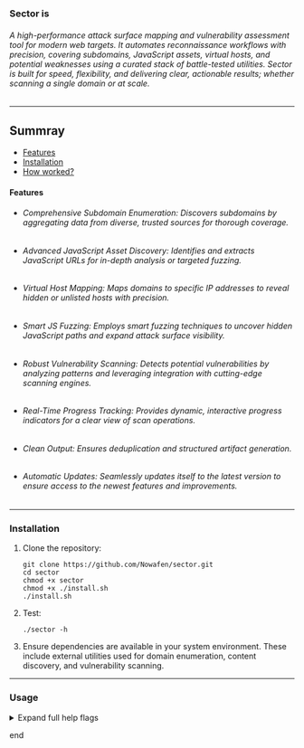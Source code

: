 ### Sector is 
###### A high-performance attack surface mapping and vulnerability assessment tool for modern web targets. It automates reconnaissance workflows with precision, covering subdomains, JavaScript assets, virtual hosts, and potential weaknesses using a curated stack of battle-tested utilities. Sector is built for speed, flexibility, and delivering clear, actionable results; whether scanning a single domain or at scale.

---
## Summray
* [Features](#Features)
* [Installation](#Installation)
* [How worked?](#Usage)


#### Features

- ###### Comprehensive Subdomain Enumeration: Discovers subdomains by aggregating data from diverse, trusted sources for thorough coverage.
- ###### Advanced JavaScript Asset Discovery: Identifies and extracts JavaScript URLs for in-depth analysis or targeted fuzzing.
- ###### Virtual Host Mapping: Maps domains to specific IP addresses to reveal hidden or unlisted hosts with precision.
- ###### Smart JS Fuzzing: Employs smart fuzzing techniques to uncover hidden JavaScript paths and expand attack surface visibility.
- ###### Robust Vulnerability Scanning: Detects potential vulnerabilities by analyzing patterns and leveraging integration with cutting-edge scanning engines.
- ###### Real-Time Progress Tracking: Provides dynamic, interactive progress indicators for a clear view of scan operations.
- ###### Clean Output: Ensures deduplication and structured artifact generation.
- ###### Automatic Updates: Seamlessly updates itself to the latest version to ensure access to the newest features and improvements.

---

### Installation

1. Clone the repository:

    ```
    git clone https://github.com/Nowafen/sector.git
    cd sector
    chmod +x sector
    chmod +x ./install.sh
    ./install.sh
    ```
2. Test:
   ```
   ./sector -h
   ```

4. Ensure dependencies are available in your system environment.
These include external utilities used for domain enumeration, content discovery, and vulnerability scanning.

---

### Usage
<details>
  <summary>Expand full help flags
  </summary>
    
```
sector -h

Sector is a high-performance attack surface mapping and vulnerability assessment tool,
designed to enhance your attack surface discovery with precision and depth.

    Usage:
 sector [options]

    Options:
  
    -d, --domain {domain}
     Specify a single target domain (e.g., example.com)
  
    -l, --list {file}
    Specify a file containing a list of domains to scan (e.g., file-domains.txt)
  
    -vhost {ip}
    Specify an IP for virtual host scanning (e.g., http://5.5.5.5)
  
    -nc, --nuclei
    Perform advanced scanning to uncover potential attack vectors
  
    -pd, --parameter-discovery
    Identify hidden URL parameters to expand attack surface
  
    -sjf, --smart-js-fuzzer
    Enhance JS file discovery to broaden attack surface coverage
  
    -dbf, --dns-bruteforce
    Enable comprehensive DNS enumeration (requires -dbw and -dbr)
  
    -dbw, --dns-bruteforce-wordlist {file}
    Specify wordlist file for DNS enumeration (e.g., wordlist.txt)
  
    -dbr, --dns-bruteforce-resolvers {file}
    Specify resolvers file for DNS enumeration (e.g., resolvers.txt)
  
    -t, --thread {low|medium|high}
    Control parallel execution: low (2 tasks), medium (3 tasks, may stress the OS), high (all tasks, can heavily stress the OS (Default: None))
  
    -up, --update
    Update the tool to the latest version
  
    -h, --help
    Display this help menu
    
    Examples:
    sector -d google.com -t medium
    sector -d google.com -vhost http://85.85.69.69 -nc -t high
    sector -l file-domains.txt -nc -t low

    Version : 1.3.1
    
    Notes:
     Using multiple switches will trigger a deep scan.
     Please be patient as it may take significant time to complete.
```
</details>


end
